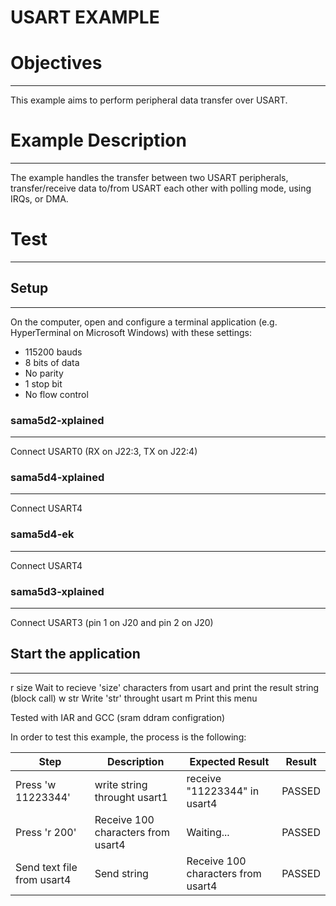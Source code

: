 USART EXAMPLE
=============

# Objectives
------------
This example aims to perform peripheral data transfer over USART.

# Example Description
---------------------
The example handles the transfer between two USART peripherals,
transfer/receive data to/from USART each other with polling mode, using IRQs, or DMA.

# Test
------

## Setup
--------
On the computer, open and configure a terminal application
(e.g. HyperTerminal on Microsoft Windows) with these settings:
 - 115200 bauds
 - 8 bits of data
 - No parity
 - 1 stop bit
 - No flow control

### sama5d2-xplained
--------------------
Connect USART0 (RX on J22:3, TX on J22:4)

### sama5d4-xplained
--------------------
Connect USART4

### sama5d4-ek
--------------
Connect USART4

### sama5d3-xplained
--------------------
Connect USART3 (pin 1 on J20 and pin 2 on J20)

## Start the application
------------------------

r size
      Wait to recieve 'size' characters from usart and
      print the result string (block call)
w str
      Write 'str' throught usart
m
      Print this menu

Tested with IAR and GCC (sram ddram configration)


In order to test this example, the process is the following:

Step | Description | Expected Result | Result
-----|-------------|-----------------|-------
Press 'w 11223344' | write string throught usart1 | receive "11223344" in usart4 | PASSED
Press 'r 200' | Receive 100 characters from usart4 | Waiting... | PASSED
Send text file from usart4|Send string | Receive 100 characters from usart4 | PASSED

